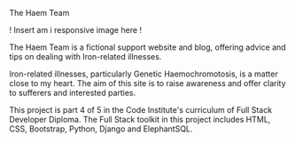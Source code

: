 The Haem Team

! Insert am i responsive image here !

The Haem Team is a fictional support website and blog, offering advice and tips on dealing with Iron-related illnesses. 

Iron-related illnesses, particularly Genetic Haemochromotosis, is a matter close to my heart. The aim of this site is to raise awareness and offer clarity to sufferers and interested parties.

This project is part 4 of 5 in the Code Institute's curriculum of Full Stack Developer Diploma. The Full Stack toolkit in this project includes HTML, CSS, Bootstrap, Python, Django and ElephantSQL.
